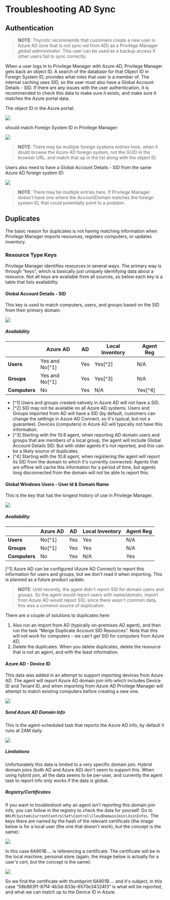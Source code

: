[title]: # (Troubleshooting)
[tags]: # (azure ad,cloud,on-prem)
[priority]: # (3)
# Troubleshooting AD Sync

## Authentication

>**NOTE**: Thycotic recommends that customers create a new user in Azure AD (one that is not sync-ed from AD) as a Privilege Manager _global administrator_. This user can be used as a backup access if other users fail to sync correctly.

When a user logs in to Privilege Manager with Azure AD, Privilege Manager gets back an object ID. A search of the database for that Object ID in Foreign System ID, provides what roles that user is a member of. The internal caching uses SID, so the user must also have a Global Account Details - SID. If there are any issues with the user authentication, it is recommended to check this data to make sure it exists, and make sure it matches the Azure portal data.

The object ID in the Azure portal:

![](images/3bd12d3a62fd030d6ea2e0080ceff3c4.png)

should match Foreign System ID in Privilege Manager:

![](images/486410d96436c9381136fc171b52f7ac.png)

>**NOTE**: There may be multiple foreign systems entries here, when it doubt browse the Azure AD foreign system, not the GUID in the browser URL, and match that up in the list along with the object ID.

Users also need to have a Global Account Details - SID from the same Azure AD foreign system ID:

![](images/73505c4bfb6b7dbe640f8ab4bea7a675.png)

>**NOTE**: There may be multiple entries here. If Privilege Manager doesn't have one where the AccountDomain matches the foreign system ID, that could potentially point to a problem.

## Duplicates

The basic reason for duplicates is not having matching information when Privilege Manager imports resources, registers computers, or updates inventory.

### Resource Type Keys

Privilege Manager identifies resources in several ways. The primary way is through “keys”, which is basically just uniquely identifying data about a resource. Not all keys are available from all sources, so below each key is a table that lists availability.

#### Global Account Details - SID

This key is used to match computers, users, and groups based on the SID from their primary domain.

![](images/e0b0c2f5446d68553e0c8259402cc7f9.png)

##### Availability

|               | **Azure AD** | **AD** | **Local Inventory** | **Agent Reg** |
|---------------|--------------|--------|---------------------|---------------|
| **Users**     | Yes and No[^1] | Yes    | Yes[^2]               | N/A           |
| **Groups**    | Yes and No[^1] | Yes    | Yes[^3]               | N/A           |
| **Computers** | No           | Yes    | N/A                 | Yes[^4]         |

* [^1] Users and groups created natively in Azure AD will not have a SID.
* [^2] SID may not be available on all Azure AD systems. Users and Groups imported from AD will have a SID (by default, customers can change the settings in Azure AD Connect, so it's typical, but not a guarantee). Devices (computers) in Azure AD will typically not have this information. 
* [^3] Starting with the 10.8 agent, when reporting AD domain users and groups that are members of a local group, the agent will include Global Account Details SID. But with older agents it's not reported, and this can be a likely source of duplicates.
* [^4] Starting with the 10.8 agent, when registering the agent will report its SID from the domain to which it's currently connected. Agents that are offline will cache this information for a period of time, but agents long disconnected from the domain will not be able to report this.

#### Global Windows Users - User Id & Domain Name

This is the key that has the longest history of use in Privilege Manager.

![](images/0cf28101ef5940a6771f4994ef87e458.png)

##### Availability

|               | **Azure AD** | **AD** | **Local Inventory** | **Agent Reg** |
|---------------|--------------|--------|---------------------|---------------|
| **Users**     | No[^1]         | Yes    | Yes                 | N/A           |
| **Groups**    | No[^1]         | Yes    | Yes                 | N/A           |
| **Computers** | No           | Yes    | N/A                 | Yes           |

[^1] Azure AD can be configured (Azure AD Connect) to report this information for users and groups, but we don't read it when importing. This is planned as a future product update.

>**NOTE**: Until recently, the agent didn't report SID for domain users and groups. So the agent would report users with name/domain, import from Azure AD would report SID, since there wasn't common data, this was a common source of duplication.

There are a couple of solutions to duplicates here:

1. Also run an import from AD (typically on-premises AD agent), and then run the task “Merge Duplicate Account SID Resources”. Note that this will not work for computers - we can't get SID for computers from Azure AD.
1. Delete the duplicates. When you delete duplicates, delete the resource that is not an agent, and with the least information.

#### Azure AD - Device ID

This data was added in an attempt to support importing devices from Azure AD. The agent will report Azure AD domain join info which includes Device ID and Tenant ID, and when importing from Azure AD Privilege Manager will attempt to match existing computers before creating a new one.

![](images/5fba07c31e4b36f7b9500c8c30cb5ebf.png)

##### Send Azure AD Domain Info

This is the agent-scheduled task that reports the Azure AD info, by default it runs at 2AM daily.

![](images/e237c41dbb1b4b6a99ab49693f0cb017.png)

##### Limitations

Unfortunately this data is limited to a very specific domain join. Hybrid domain joins (both AD and Azure AD) don't seem to support this. When using hybrid join, all the data seems to be per-user, and currently the agent task to report info only works if the data is global.

##### Registry/Certificates

If you want to troubleshoot why an agent isn't reporting this domain join info, you can follow in the registry to check the data for yourself. Go to `HKLM\System\CurrentControlSet\Control\CloudDomainJoin\JoinInfo\`. The keys there are named by the hash of the relevant certificate (the image below is for a local user (the one that doesn't work), but the concept is the same):

![](images/6cb8db6c66b52c1e7ffd7f775d239f23.png)

In this case 6A901B…. is referencing a certificate. The certificate will be in the local machine, personal store (again, the image below is actually for a user's cert, but the concept is the same):

![](images/317b57d20fd3943edc1dd6e4d3a5c9d8.png)

So we find the certificate with thumbprint 6A901B…. and it's subject, in this case “58b863f1-87f4-4b3d-833e-6570e34324f3” is what will be reported, and what we can match up to the Device ID in Azure.
